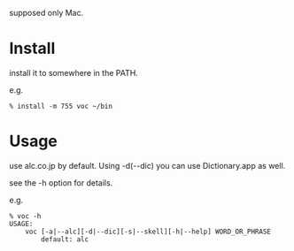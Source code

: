 
supposed only Mac.

Install
=======

install it to somewhere in the PATH.

e.g.
```
% install -m 755 voc ~/bin
```

Usage
=====

use alc.co.jp by default. Using -d(--dic) you can use Dictionary.app as well.

see the -h option for details.

e.g.
```
% voc -h
USAGE:
    voc [-a|--alc][-d|--dic][-s|--skell][-h|--help] WORD_OR_PHRASE
        default: alc
```
